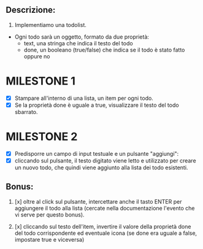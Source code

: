 ## Descrizione:

1. Implementiamo una todolist.
- Ogni todo sarà un oggetto, formato da due proprietà:
    - text, una stringa che indica il testo del todo
    - done, un booleano (true/false) che indica se il todo è stato fatto oppure no

# MILESTONE 1
- [x] Stampare all'interno di una lista, un item per ogni todo.
- [x] Se la proprietà done è uguale a true, visualizzare il testo del todo sbarrato.

# MILESTONE 2
- [x] Predisporre un campo di input testuale e un pulsante "aggiungi": 
- [x] cliccando sul pulsante, il testo digitato viene letto e utilizzato per creare un nuovo todo, che quindi viene aggiunto alla lista dei todo esistenti.

## Bonus:

1. [x] oltre al click sul pulsante, intercettare anche il tasto ENTER per aggiungere il todo alla lista (cercate nella documentazione l'evento che vi serve per questo bonus).

2. [x] cliccando sul testo dell'item, invertire il valore della proprietà done del todo corrispondente ed eventuale icona (se done era uguale a false, impostare true e viceversa)